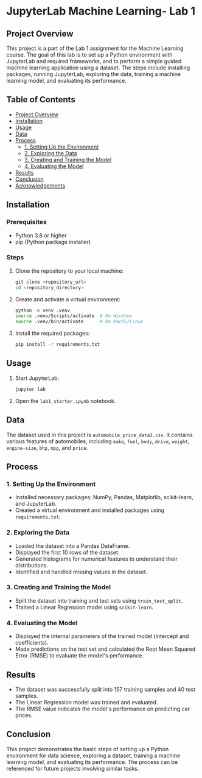 # JupyterLab Machine Learning- Lab 1

## Project Overview

This project is a part of the Lab 1 assignment for the Machine Learning course. The goal of this lab is to set up a Python environment with JupyterLab and required frameworks, and to perform a simple guided machine learning application using a dataset. The steps include installing packages, running JupyterLab, exploring the data, training a machine learning model, and evaluating its performance.

## Table of Contents

- [Project Overview](#project-overview)
- [Installation](#installation)
- [Usage](#usage)
- [Data](#data)
- [Process](#process)
  - [1. Setting Up the Environment](#1-setting-up-the-environment)
  - [2. Exploring the Data](#2-exploring-the-data)
  - [3. Creating and Training the Model](#3-creating-and-training-the-model)
  - [4. Evaluating the Model](#4-evaluating-the-model)
- [Results](#results)
- [Conclusion](#conclusion)
- [Acknowledgements](#acknowledgements)

## Installation

### Prerequisites

- Python 3.8 or higher
- pip (Python package installer)

### Steps

1. Clone the repository to your local machine:

    ```bash
    git clone <repository_url>
    cd <repository_directory>
    ```

2. Create and activate a virtual environment:

    ```bash
    python -m venv .venv
    source .venv/Scripts/activate  # On Windows
    source .venv/bin/activate      # On MacOS/Linux
    ```

3. Install the required packages:

    ```bash
    pip install -r requirements.txt
    ```

## Usage

1. Start JupyterLab:

    ```bash
    jupyter lab
    ```

2. Open the `lab1_starter.ipynb` notebook.

## Data

The dataset used in this project is `automobile_price_data3.csv`. It contains various features of automobiles, including `make`, `fuel`, `body`, `drive`, `weight`, `engine-size`, `bhp`, `mpg`, and `price`.

## Process

### 1. Setting Up the Environment

- Installed necessary packages: NumPy, Pandas, Matplotlib, scikit-learn, and JupyterLab.
- Created a virtual environment and installed packages using `requirements.txt`.

### 2. Exploring the Data

- Loaded the dataset into a Pandas DataFrame.
- Displayed the first 10 rows of the dataset.
- Generated histograms for numerical features to understand their distributions.
- Identified and handled missing values in the dataset.

### 3. Creating and Training the Model

- Split the dataset into training and test sets using `train_test_split`.
- Trained a Linear Regression model using `scikit-learn`.

### 4. Evaluating the Model

- Displayed the internal parameters of the trained model (intercept and coefficients).
- Made predictions on the test set and calculated the Root Mean Squared Error (RMSE) to evaluate the model's performance.

## Results

- The dataset was successfully split into 157 training samples and 40 test samples.
- The Linear Regression model was trained and evaluated.
- The RMSE value indicates the model's performance on predicting car prices.

## Conclusion

This project demonstrates the basic steps of setting up a Python environment for data science, exploring a dataset, training a machine learning model, and evaluating its performance. The process can be referenced for future projects involving similar tasks.
